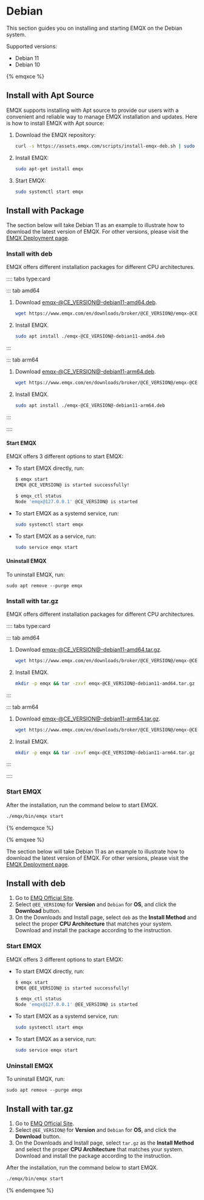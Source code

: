 # Debian

This section guides you on installing and starting EMQX on the Debian system.

Supported versions: 

- Debian 11
- Debian 10

{% emqxce %}

## Install with Apt Source

EMQX supports installing with Apt source to provide our users with a convenient and reliable way to manage EMQX installation and updates. Here is how to install EMQX with Apt source:

1. Download the EMQX repository:

   ```bash
   curl -s https://assets.emqx.com/scripts/install-emqx-deb.sh | sudo bash
   ```

2. Install EMQX:

   ```bash
   sudo apt-get install emqx
   ```

3. Start EMQX:

   ```bash
   sudo systemctl start emqx
   ```

## Install with Package

The section below will take Debian 11 as an example to illustrate how to download the latest version of EMQX. For other versions, please visit the [EMQX Deployment page](https://www.emqx.io/downloads?os=Debian). 

### Install with deb

EMQX offers different installation packages for different CPU architectures. 

:::: tabs type:card

::: tab amd64

1. Download [emqx-@CE_VERSION@-debian11-amd64.deb](https://www.emqx.com/en/downloads/broker/@CE_VERSION@/emqx-@CE_VERSION@-debian11-amd64.deb).

   ```bash
   wget https://www.emqx.com/en/downloads/broker/@CE_VERSION@/emqx-@CE_VERSION@-debian11-amd64.deb
   ```

2. Install EMQX.

   ```bash
   sudo apt install ./emqx-@CE_VERSION@-debian11-amd64.deb
   ```

:::

::: tab arm64

1. Download [emqx-@CE_VERSION@-debian11-arm64.deb](https://www.emqx.com/en/downloads/broker/@CE_VERSION@/emqx-@CE_VERSION@-debian11-arm64.deb). 

   ```bash
   wget https://www.emqx.com/en/downloads/broker/@CE_VERSION@/emqx-@CE_VERSION@-debian11-arm64.deb
   ```

2. Install EMQX.

   ```bash
   sudo apt install ./emqx-@CE_VERSION@-debian11-arm64.deb
   ```

:::

::::

#### Start EMQX

EMQX offers 3 different options to start EMQX:

- To start EMQX directly, run:

  ```bash
  $ emqx start
  EMQX @CE_VERSION@ is started successfully!
  
  $ emqx_ctl status
  Node 'emqx@127.0.0.1' @CE_VERSION@ is started
  ```

- To start EMQX as a systemd service, run:

  ```bash
  sudo systemctl start emqx
  ```

- To start EMQX as a service, run:

  ```bash
  sudo service emqx start
  ```

#### Uninstall EMQX

To uninstall EMQX, run:

```
sudo apt remove --purge emqx
```

### Install with tar.gz

EMQX offers different installation packages for different CPU architectures. 

:::: tabs type:card

::: tab amd64

1. Download [emqx-@CE_VERSION@-debian11-amd64.tar.gz](https://www.emqx.com/en/downloads/broker/@CE_VERSION@/emqx-@CE_VERSION@-debian11-amd64.tar.gz). 

   ```bash
   wget https://www.emqx.com/en/downloads/broker/@CE_VERSION@/emqx-@CE_VERSION@-debian11-amd64.tar.gz
   ```

2. Install EMQX. 

   ```bash
   mkdir -p emqx && tar -zxvf emqx-@CE_VERSION@-debian11-amd64.tar.gz -C emqx
   ```

:::

::: tab arm64

1. Download [emqx-@CE_VERSION@-debian11-arm64.tar.gz](https://www.emqx.com/en/downloads/broker/@CE_VERSION@/emqx-@CE_VERSION@-debian11-arm64.tar.gz). 

   ```bash
   wget https://www.emqx.com/en/downloads/broker/@CE_VERSION@/emqx-@CE_VERSION@-debian11-arm64.tar.gz
   ```

2. Install EMQX. 

   ```bash
   mkdir -p emqx && tar -zxvf emqx-@CE_VERSION@-debian11-arm64.tar.gz -C emqx
   ```

:::

::::

### Start EMQX

After the installation, run the command below to start EMQX.

```bash
./emqx/bin/emqx start
```

{% endemqxce %}

{% emqxee %}

The section below will take Debian 11 as an example to illustrate how to download the latest version of EMQX. For other versions, please visit the [EMQX Deployment page](https://www.emqx.com/en/try?product=enterprise). 

## Install with deb

1. Go to [EMQ Official Site](https://www.emqx.com/en/try?product=enterprise&currentVersion=@EE_VERSION@&currentOS=Debian=currentOS=Debian12&utm_source=docs.emqx.com&utm_medium=referral&utm_campaign=enterprise-docs-install-to-try-enterprise).
2. Select `@EE_VERSION@` for **Version** and `Debian` for **OS**, and click the **Download** button.
2. On the Downloads and Install page, select `deb` as the **Install Method** and select the proper **CPU Architecture** that matches your system. Download and install the package according to the instruction.

### Start EMQX

EMQX offers 3 different options to start EMQX:

- To start EMQX directly, run:

  ```bash
  $ emqx start
  EMQX @EE_VERSION@ is started successfully!
  
  $ emqx_ctl status
  Node 'emqx@127.0.0.1' @EE_VERSION@ is started
  ```

- To start EMQX as a systemd service, run:

  ```bash
  sudo systemctl start emqx
  ```

- To start EMQX as a service, run:

  ```bash
  sudo service emqx start
  ```

### Uninstall EMQX

To uninstall EMQX, run:

  ```shell
sudo apt remove --purge emqx
  ```

## Install with tar.gz

1. Go to [EMQ Official Site](https://www.emqx.com/en/try?product=enterprise&currentVersion=@EE_VERSION@&currentOS=Debian=currentOS=Debian12&utm_source=docs.emqx.com&utm_medium=referral&utm_campaign=enterprise-docs-install-to-try-enterprise).
2. Select `@EE_VERSION@` for **Version** and `Debian` for **OS**, and click the **Download** button.
2. On the Downloads and Install page, select `tar.gz` as the **Install Method** and select the proper **CPU Architecture** that matches your system. Download and install the package according to the instruction.

After the installation, run the command below to start EMQX.

```bash
./emqx/bin/emqx start
```

{% endemqxee %}
